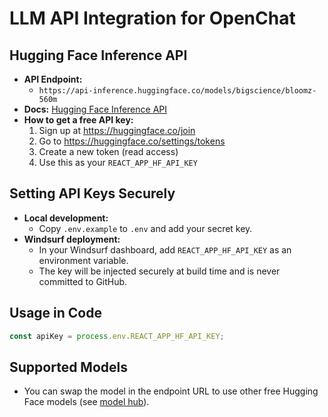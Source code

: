 # LLM API Integration for OpenChat

## Hugging Face Inference API
- **API Endpoint:**
  - `https://api-inference.huggingface.co/models/bigscience/bloomz-560m`
- **Docs:** [Hugging Face Inference API](https://huggingface.co/docs/api-inference/index)
- **How to get a free API key:**
  1. Sign up at https://huggingface.co/join
  2. Go to https://huggingface.co/settings/tokens
  3. Create a new token (read access)
  4. Use this as your `REACT_APP_HF_API_KEY`

## Setting API Keys Securely
- **Local development:**
  - Copy `.env.example` to `.env` and add your secret key.
- **Windsurf deployment:**
  - In your Windsurf dashboard, add `REACT_APP_HF_API_KEY` as an environment variable.
  - The key will be injected securely at build time and is never committed to GitHub.

## Usage in Code
```js
const apiKey = process.env.REACT_APP_HF_API_KEY;
```

## Supported Models
- You can swap the model in the endpoint URL to use other free Hugging Face models (see [model hub](https://huggingface.co/models?pipeline_tag=text-generation&sort=downloads)).
